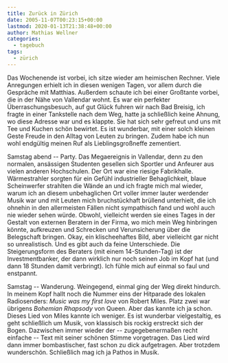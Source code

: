 ```yaml
---
title: Zurück in Zürich
date: 2005-11-07T00:23:15+00:00
lastmod: 2020-01-13T21:38:48+00:00
author: Mathias Wellner
categories:
  - tagebuch
tags:
  - zürich
---
```

Das Wochenende ist vorbei, ich sitze wieder am heimischen Rechner. Viele Anregungen erhielt ich in diesen wenigen Tagen, vor allem durch die Gespräche mit Matthias. Außerdem schaute ich bei einer Großtante vorbei, die in der Nähe von Vallendar wohnt. Es war ein perfekter Überraschungsbesuch, auf gut Glück fuhren wir nach Bad Breisig, ich fragte in einer Tankstelle nach dem Weg, hatte ja schließlich keine Ahnung, wo diese Adresse war und es klappte. Sie hat sich sehr gefreut und uns mit Tee und Kuchen schön bewirtet. Es ist wunderbar, mit einer solch kleinen Geste Freude in den Alltag von Leuten zu bringen. Zudem habe ich nun wohl endgültig meinen Ruf als Lieblingsgroßneffe zementiert.

Samstag abend -- Party. Das Megaereignis in Vallendar, denn zu den normalen, ansässigen Studenten gesellen sich Sportler und Anfeurer aus vielen anderen Hochschulen. Der Ort war eine riesige Fabrikhalle. Wärmestrahler sorgten für ein Gefühl industrieller Behaglichkeit, blaue Scheinwerfer strahlten die Wände an und ich fragte mich mal wieder, warum ich an diesem unbehaglichen Ort voller immer lauter werdender Musik war und mit Leuten mich bruchstückhaft brüllend unterhielt, die ich ohnehin in den allermeisten Fällen nicht sympathisch fand und wohl auch nie wieder sehen würde. Obwohl, vielleicht werden sie eines Tages in der Gestalt von externen Beratern in der Firma, wo mich mein Weg hinbringen könnte, aufkreuzen und Schrecken und Verunsicherung über die Belegschaft bringen. Okay, ein klischeehaftes Bild, aber vielleicht gar nicht so unrealistisch. Und es gibt auch da feine Unterschiede. Die Steigerungsform des Beraters (mit einem 14-Stunden-Tag) ist der Investmentbanker, der dann wirklich nur noch seinen Job im Kopf hat (und dann 18 Stunden damit verbringt). Ich fühle mich auf einmal so faul und enstpannt.

Samstag -- Wanderung. Weingegend, einmal ging der Weg direkt hindurch. In meinem Kopf hallt noch die Nummer eins der Hitparade des lokalen Radiosenders: _Music was my first love_ von Robert Miles. Platz zwei war übrigens _Bohemian Rhapsody_ von Queen. Aber das kannte ich ja schon. Dieses Lied von Miles kannte ich weniger. Es ist wunderbar vielgestaltig, es geht schließlich um Musik, von klassisch bis rockig erstreckt sich der Bogen. Dazwischen immer wieder der -- zugegebenermaßen recht einfache -- Text mit seiner schönen Stimme vorgetragen. Das Lied wird dann immer bombastischer, fast schon zu dick aufgetragen. Aber trotzdem wunderschön. Schließlich mag ich ja Pathos in Musik.
